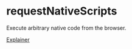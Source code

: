 # requestNativeScripts
Execute arbitrary native code from the browser.

[Explainer](https://github.com/guest271314/requestNativeScripts/blob/master/Explainer.md)
